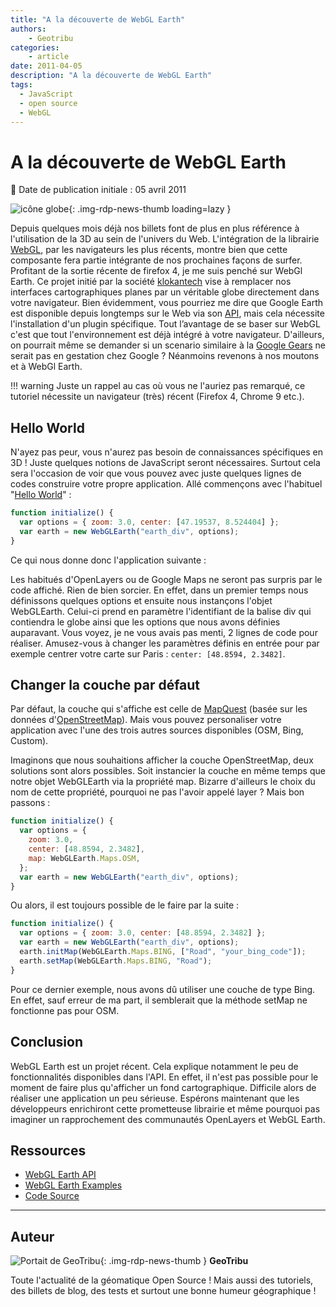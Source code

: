 ```yaml
---
title: "A la découverte de WebGL Earth"
authors:
    - Geotribu
categories:
    - article
date: 2011-04-05
description: "A la découverte de WebGL Earth"
tags:
  - JavaScript
  - open source
  - WebGL
---
```


# A la découverte de WebGL Earth

:calendar: Date de publication initiale : 05 avril 2011

![icône globe](https://cdn.geotribu.fr/img/internal/icons-rdp-news/world.png){: .img-rdp-news-thumb loading=lazy }

Depuis quelques mois déjà nos billets font de plus en plus référence à l'utilisation de la 3D au sein de l'univers du Web. L'intégration de la librairie [WebGL](https://fr.wikipedia.org/wiki/WebGL), par les navigateurs les plus récents, montre bien que cette composante fera partie intégrante de nos prochaines façons de surfer. Profitant de la sortie récente de firefox 4, je me suis penché sur WebGl Earth. Ce projet initié par la société [klokantech](http://www.klokantech.com/) vise à remplacer nos interfaces cartographiques planes par un véritable globe directement dans votre navigateur. Bien évidemment, vous pourriez me dire que Google Earth est disponible depuis longtemps sur le Web via son [API](http://code.google.com/apis/earth/), mais cela nécessite l'installation d'un plugin spécifique. Tout l’avantage de se baser sur WebGL c'est que tout l'environnement est déjà intégré à votre navigateur. D'ailleurs, on pourrait même se demander si un scenario similaire à la [Google Gears](http://pro.01net.com/editorial/509349/google-delaisse-gears-au-profit-d-html-5/) ne serait pas en gestation chez Google ? Néanmoins revenons à nos moutons et à WebGl Earth.

!!! warning
    Juste un rappel au cas où vous ne l'auriez pas remarqué, ce tutoriel nécessite un navigateur (très) récent (Firefox 4, Chrome 9 etc.).

## Hello World

N'ayez pas peur, vous n'aurez pas besoin de connaissances spécifiques en 3D ! Juste quelques notions de JavaScript seront nécessaires. Surtout cela sera l'occasion de voir que vous pouvez avec juste quelques lignes de codes construire votre propre application. Allé commençons avec l'habituel "[Hello World](http://www.webglearth.org/api)" :

```javascript
function initialize() {
  var options = { zoom: 3.0, center: [47.19537, 8.524404] };
  var earth = new WebGLEarth("earth_div", options);
}
```

Ce qui nous donne donc l'application suivante :

Les habitués d'OpenLayers ou de Google Maps ne seront pas surpris par le code affiché. Rien de bien sorcier. En effet, dans un premier temps nous définissons quelques options et ensuite nous instançons l'objet WebGLEarth. Celui-ci prend en paramètre l'identifiant de la balise div qui contiendra le globe ainsi que les options que nous avons définies auparavant. Vous voyez, je ne vous avais pas menti, 2 lignes de code pour réaliser. Amusez-vous à changer les paramètres définis en entrée pour par exemple centrer votre carte sur Paris : `center: [48.8594, 2.3482]`.

## Changer la couche par défaut

Par défaut, la couche qui s'affiche est celle de [MapQuest](http://www.mapquest.fr/mq/home.do) (basée sur les données d'[OpenStreetMap](https://www.openstreetmap.org/)). Mais vous pouvez personaliser votre application avec l'une des trois autres sources disponibles (OSM, Bing, Custom).

Imaginons que nous souhaitions afficher la couche OpenStreetMap, deux solutions sont alors possibles. Soit instancier la couche en même temps que notre objet WebGLEarth via la propriété map. Bizarre d'ailleurs le choix du nom de cette propriété, pourquoi ne pas l'avoir appelé layer ? Mais bon passons :

```javascript
function initialize() {
  var options = {
    zoom: 3.0,
    center: [48.8594, 2.3482],
    map: WebGLEarth.Maps.OSM,
  };
  var earth = new WebGLEarth("earth_div", options);
}
```

Ou alors, il est toujours possible de le faire par la suite :

```javascript
function initialize() {
  var options = { zoom: 3.0, center: [48.8594, 2.3482] };
  var earth = new WebGLEarth("earth_div", options);
  earth.initMap(WebGLEarth.Maps.BING, ["Road", "your_bing_code"]);
  earth.setMap(WebGLEarth.Maps.BING, "Road");
}
```

Pour ce dernier exemple, nous avons dû utiliser une couche de type Bing. En effet, sauf erreur de ma part, il semblerait que la méthode setMap ne fonctionne pas pour OSM.

## Conclusion

WebGL Earth est un projet récent. Cela explique notamment le peu de fonctionnalités disponibles dans l'API. En effet, il n'est pas possible pour le moment de faire plus qu'afficher un fond cartographique. Difficile alors de réaliser une application un peu sérieuse. Espérons maintenant que les développeurs enrichiront cette prometteuse librairie et même pourquoi pas imaginer un rapprochement des communautés OpenLayers et WebGL Earth.

## Ressources

- [WebGL Earth API](http://www.webglearth.org/api)  
- [WebGL Earth Examples](http://webglearth.googlecode.com/svn/trunk/api/examples/)  
- [Code Source](http://code.google.com/p/webglearth/)

----

## Auteur

![Portait de GeoTribu](https://cdn.geotribu.fr/img/internal/charte/geotribu_logo_64x64.png){: .img-rdp-news-thumb }
**GeoTribu**

Toute l'actualité de la géomatique Open Source ! Mais aussi des tutoriels, des billets de blog, des tests et surtout une bonne humeur géographique !
